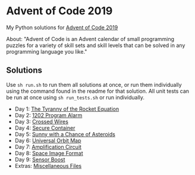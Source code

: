 # Advent of Code 2019
My Python solutions for [Advent of Code 2019](https://adventofcode.com/)

About: "Advent of Code is an Advent calendar of small programming puzzles for
a variety of skill sets and skill levels that can be solved in any programming
language you like."

## Solutions
Use `sh run.sh` to run them all solutions at once, or run them individually
using the command found in the readme for that solution. All unit tests can be
run at once using `sh run_tests.sh` or run individually.

* Day 1: [The Tyranny of the Rocket Equation](day01)
* Day 2: [1202 Program Alarm](day02)
* Day 3: [Crossed Wires](day03)
* Day 4: [Secure Container](day04)
* Day 5: [Sunny with a Chance of Asteroids](day05)
* Day 6: [Universal Orbit Map](day06)
* Day 7: [Amplification Circuit](day07)
* Day 8: [Space Image Format](day08)
* Day 9: [Sensor Boost](day09)
* Extras: [Miscellaneous Files](extras)
